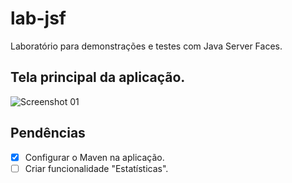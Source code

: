 # lab-jsf

Laboratório para demonstrações e testes com Java Server Faces.

## Tela principal da aplicação.

![Screenshot 01](https://raw.githubusercontent.com/walisonmoreira/lab-jsf/master/src/site/resources/images/screenshot-01.png "Screenshot 01")

## Pendências

- [x] Configurar o Maven na aplicação.
- [ ] Criar funcionalidade "Estatísticas".
